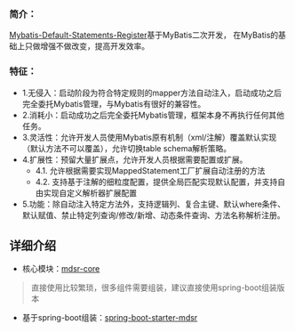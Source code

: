 ### 简介：
[Mybatis-Default-Statements-Register](..\..)基于MyBatis二次开发，
在MyBatis的基础上只做增强不做改变，提高开发效率。

### 特征：
-   1.无侵入：启动阶段为符合特定规则的mapper方法自动注入，启动成功之后完全委托Mybatis管理，与Mybatis有很好的兼容性。
-   2.消耗小：启动成功之后完全委托Mybatis管理，框架本身不再执行任何其他任务。
-   3.灵活性：允许开发人员使用Mybatis原有机制（xml/注解）覆盖默认实现（默认方法不可以覆盖），允许切换table schema解析策略。
-   4.扩展性：预留大量扩展点，允许开发人员根据需要配置或扩展。
    -   4.1. 允许根据需要实现MappedStatement工厂扩展自动注册的方法 
    -   4.2. 支持基于注解的细粒度配置，提供全局匹配实现默认配置，并支持自由实现自定义解析器扩展配置
-   5.功能：除自动注入特定方法外，支持逻辑列、复合主键、默认where条件、默认赋值、禁止特定列查询/修改/新增、动态条件查询、方法名称解析注册。

## 详细介绍
-   核心模块：[mdsr-core](mdsr-core) 
>   直接使用比较繁琐，很多组件需要组装，建议直接使用spring-boot组装版本

-   基于spring-boot组装：[spring-boot-starter-mdsr](spring-boot-starter-mdsr) 


  
